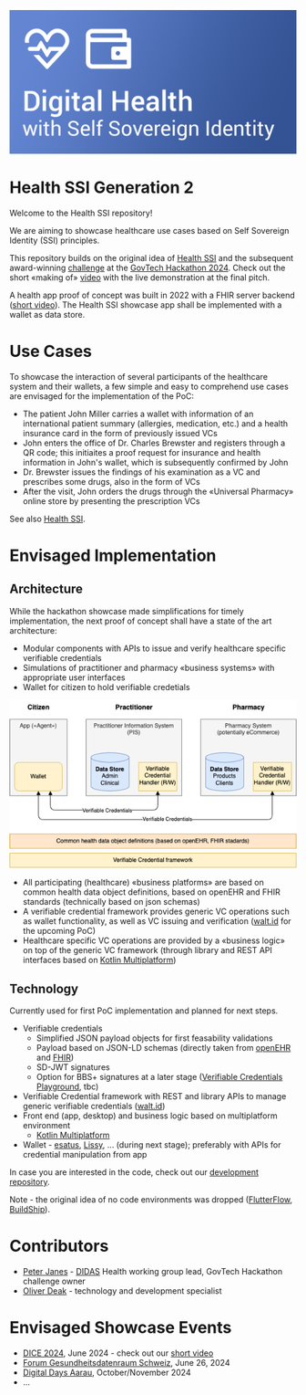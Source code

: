 ![Health SSI Banner](images/banner.png)

# Health SSI Generation 2

Welcome to the Health SSI repository!

We are aiming to showcase healthcare use cases based on Self Sovereign Identity (SSI) principles.

This repository builds on the original idea of [Health SSI](https://github.com/janesp/health-ssi) and the subsequent award-winning [challenge](https://hack.opendata.ch/project/1103) at the [GovTech Hackathon 2024](https://www.bk.admin.ch/bk/en/home/digitale-transformation-ikt-lenkung/bundesarchitektur/api-architektur-bund/govtech-hackathon24.html). Check out the short «making of» [video](https://youtu.be/uNrMFE2wOyQ) with the live demonstration at the final pitch.

A health app proof of concept was built in 2022 with a FHIR server backend ([short video](https://youtu.be/T5bYmy_oXMo)). The Health SSI showcase app shall be implemented with a wallet as data store.

# Use Cases

To showcase the interaction of several participants of the healthcare system and their wallets, a few simple and easy to comprehend use cases are envisaged for the implementation of the PoC:

* The patient John Miller carries a wallet with information of an international patient summary (allergies, medication, etc.) and a health insurance card in the form of previously issued VCs
* John enters the office of Dr. Charles Brewster and registers through a QR code; this initiaites a proof request for insurance and health information in John's wallet, which is subsequently confirmed by John
* Dr. Brewster issues the findings of his examination as a VC and prescribes some drugs, also in the form of VCs
* After the visit, John orders the drugs through the «Universal Pharmacy» online store by presenting the prescription VCs

See also [Health SSI](https://github.com/janesp/health-ssi).

# Envisaged Implementation

## Architecture

While the hackathon showcase made simplifications for timely implementation, the next proof of concept shall have a state of the art architecture:

* Modular components with APIs to issue and verify healthcare specific verifiable credentials
* Simulations of practitioner and pharmacy «business systems» with appropriate user interfaces
* Wallet for citizen to hold verifiable credetials

![Health SSI Components](images/components.png)

* All participating (healthcare) «business platforms» are based on common health data object definitions, based on openEHR and FHIR standards (technically based on json schemas)
* A verifiable credential framework provides generic VC operations such as wallet functionality, as well as VC issuing and verification ([walt.id](https://walt.id/) for the upcoming PoC)
* Healthcare specific VC operations are provided by a «business logic» on top of the generic VC framework (through library and REST API interfaces based on [Kotlin Multiplatform](https://kotlinlang.org/docs/multiplatform.html))

## Technology

Currently used for first PoC implementation and planned for next steps.

* Verifiable credentials
  * Simplified JSON payload objects for first feasability validations
  * Payload based on JSON-LD schemas (directly taken from [openEHR](https://specifications.openehr.org/releases/ITS-JSON/latest) and [FHIR](https://www.hl7.org/fhir/fhir.schema.json))
  * SD-JWT signatures
  * Option for BBS+ signatures at a later stage ([Verifiable Credentials Playground](https://vcplayground.org), tbc)
* Verifiable Credential framework with REST and library APIs to manage generic verifiable credentials ([walt.id](https://walt.id/))
* Front end (app, desktop) and business logic based on multiplatform environment
  * [Kotlin Multiplatform](https://kotlinlang.org/docs/multiplatform.html)
* Wallet - [esatus](https://esatus.com/en/digital-identity/), [Lissy](https://www.lissi.id/for-users), ... (during next stage); preferably with APIs for credential manipulation from app

In case you are interested in the code, check out our [development repository](https://github.com/deak-ai/healthwallet).

Note - the original idea of no code environments was dropped ([FlutterFlow](https://flutterflow.io/), [BuildShip](https://buildship.com/)).

# Contributors

* [Peter Janes](https://www.linkedin.com/in/peterjanes/) - [DIDAS](https://www.didas.swiss) Health working group lead, GovTech Hackathon challenge owner
* [Oliver Deak](https://www.linkedin.com/in/oliver-deak/) - technology and development specialist

# Envisaged Showcase Events

* [DICE 2024](https://diceurope.org), June 2024 - check out our [short video](https://youtu.be/CaEMHeJBKr8)
* [Forum Gesundheitsdatenraum Schweiz](https://gesundheitsdatenraum.ch/uploads/Dokumente/20240411_v2_GdS_Flyer.pdf), June 26, 2024
* [Digital Days Aarau](https://www.digitaldaysaarau.ch), October/November 2024
* ...

